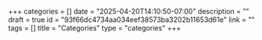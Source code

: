 +++
categories = []
date = "2025-04-20T14:10:50-07:00"
description = ""
draft = true
id = "93f66dc4734aa034eef38573ba3202b11653d61e"
link = ""
tags = []
title = "Categories"
type = "categories"
+++

<!--more-->
